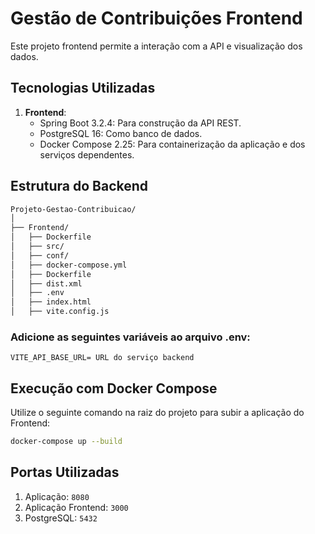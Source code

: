 # Gestão de Contribuições Frontend

Este projeto frontend permite a interação com a API e visualização dos dados.

## Tecnologias Utilizadas

1. **Frontend**:
    - Spring Boot 3.2.4: Para construção da API REST.
    - PostgreSQL 16: Como banco de dados.
    - Docker Compose 2.25: Para containerização da aplicação e dos serviços dependentes.

## Estrutura do Backend

```bash
Projeto-Gestao-Contribuicao/
│
├── Frontend/
│   ├── Dockerfile
│   ├── src/
│   ├── conf/
│   ├── docker-compose.yml
│   ├── Dockerfile
│   ├── dist.xml
│   ├── .env
│   ├── index.html
│   ├── vite.config.js
```

### Adicione as seguintes variáveis ao arquivo .env:

    VITE_API_BASE_URL= URL do serviço backend

## Execução com Docker Compose

Utilize o seguinte comando na raiz  do projeto  para subir a aplicação do Frontend:

```bash
docker-compose up --build
```

## Portas Utilizadas

1. Aplicação: `8080`
2. Aplicação Frontend: `3000`
3. PostgreSQL: `5432`
   